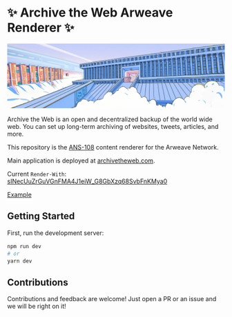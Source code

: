 # :sparkles: Archive the Web Arweave Renderer :sparkles:

![](https://github.com/archivetheweb/.github/blob/main/profile/library.png?raw=true)

Archive the Web is an open and decentralized backup of the world wide web. You can set up long-term archiving of websites, tweets, articles, and more.

This repository is the [ANS-108](https://github.com/ArweaveTeam/arweave-standards/blob/ans-108/ans/ANS-108.md) content renderer for the Arweave Network.

Main application is deployed at [archivetheweb.com](https://archivetheweb.com/).

Current `Render-With`: [sINecUuZrGuVGnFMA4J1eiW_G8GbXzq68SvbFnKMya0](https://arweave.net/sINecUuZrGuVGnFMA4J1eiW_G8GbXzq68SvbFnKMya0)

[Example](https://arweave.net/sINecUuZrGuVGnFMA4J1eiW_G8GbXzq68SvbFnKMya0/?tx=EsrKQBibbsDr5kQlKzQbsWmFfxYjCN38hL73XanHmy4)

## Getting Started

First, run the development server:

```bash
npm run dev
# or
yarn dev
```

## Contributions

Contributions and feedback are welcome! Just open a PR or an issue and we will be right on it!
